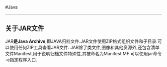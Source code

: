 #Java 

---

## 关于JAR文件
JAR**是Java Archive**,即JAVA归档文件.JAR文件使用ZIP格式组织文件和子目录.可以使用任何ZIP工具查看JAR文件.
JAR除了类文件,图像和其他资源外,还包含清单文件Manifest,用于说明归档文件特殊性,其被命名为Manifest.MF
可以使用jar命令 -e指定程序入口.

